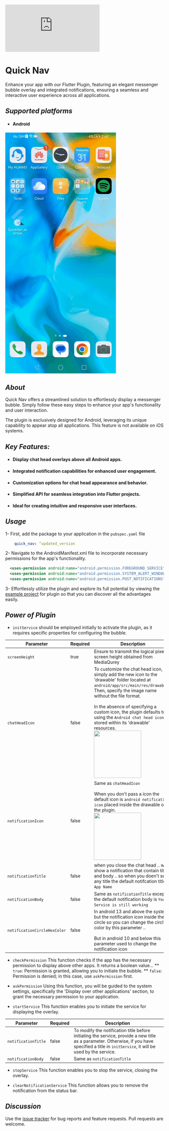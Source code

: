 ![](https://www.babup.com/do.php?img=60651)
# Quick Nav
Enhance your app with our Flutter Plugin, featuring an elegant messenger bubble overlay and integrated notifications, ensuring a seamless and interactive user experience across all applications.

## _Supported platforms_
- #### Android
![](images/package%20video.gif)
## _About_
Quick Nav offers a streamlined solution to effortlessly display a messenger bubble. Simply follow these easy steps to enhance your app's functionality and user interaction.

The plugin is exclusively designed for Android, leveraging its unique capability to appear atop all applications. This feature is not available on iOS systems.

## _Key Features:_
- #### Display chat head overlays above all Android apps.
- #### Integrated notification capabilities for enhanced user engagement.
- #### Customization options for chat head appearance and behavior.
- #### Simplified API for seamless integration into Flutter projects.
- #### Ideal for creating intuitive and responsive user interfaces.


## _Usage_
1- First, add the package to your application in the `pubspec.yaml` file
```yml
    quick_nav: ^updated_version
```

2- Navigate to the AndroidManifest.xml file to incorporate necessary permissions for the app's functionality.
```xml
  <uses-permission android:name="android.permission.FOREGROUND_SERVICE" />
  <uses-permission android:name="android.permission.SYSTEM_ALERT_WINDOW" />
  <uses-permission android:name="android.permission.POST_NOTIFICATIONS"/>
```

3- Effortlessly utilize the plugin and explore its full potential by viewing the [example project](https://github.com/codexalco/quick_nav/tree/main/example) for plugin so that you can discover all the advantages easily.

## _Power of Plugin_

- `initService`
  should be employed initially to activate the plugin, as it requires specific properties for configuring the bubble.

| Parameter | Required | Description                                                                                                                                                                                                                                                                                                                                                                         |
| --- | --- |-------------------------------------------------------------------------------------------------------------------------------------------------------------------------------------------------------------------------------------------------------------------------------------------------------------------------------------------------------------------------------------| 
| `screenHeight` | true | Ensure to transmit the logical pixel screen height obtained from  MediaQurey                                                                                                                                                                                                                                                                                                                            | 
| `chatHeadIcon` | false | To customize the chat head icon, simply add the new icon to the 'drawable' folder located at `android/app/src/main/res/drawable/`. Then, specify the image name without the file format. <br> <br> In the absence of specifying a custom icon, the plugin defaults to using the `Android chat head icon` stored within its 'drawable' resources.<br> <img src="https://www.babup.com/do.php?img=28116" width="150" height="150" /> |
| `notificationIcon` | false | Same as `chatHeadIcon` <br> <br> When you don't pass a icon the default icon is `android notification icon` placed inside the drawable of the plugin. <br> <img src="https://www.babup.com/do.php?img=28117" width="150" height="150" /> | 
| `notificationTitle` | false | when you close the chat head .. we show a notification that contain title and body .. so when you doen't send any title the default notifcation title is `App Name`                                                                                                                                                                                                                 | 
| `notificationBody` | false | Same as `notificationTitle` except the default notification body is `Your Service is still working`                                                                                                                                                                                                                                                                                 | 
| `notificationCircleHexColor` | false | In android 13 and above the system but the notification icon inside the circle so you can change the circle color by this parameter .. <br> <br> But in android 10 and below this parameter used to change the notification icon                                                                                                                                                    | 

- `checkPermission`
  This function checks if the app has the necessary permission to display 
  above other apps. It returns a boolean value...
** `true`: Permission is granted, allowing you to initiate the bubble.
** `false`: Permission is denied; in this case, use `askPermission` first.

- `askPermission`
  Using this function, you will be guided to the system settings, specifically the 'Display over other applications' section, to grant the necessary permission to your application.

- `startService`
  This function enables you to initiate the service for displaying the overlay.

| Parameter | Required | Description                                                                                                                                                                                                            |
| --- | --- |------------------------------------------------------------------------------------------------------------------------------------------------------------------------------------------------------------------------| 
| `notificationTitle` | false | To modify the notification title before initiating the service, provide a new title as a parameter. Otherwise, if you have specified a title in `initService`, it will be used by the service. | 
| `notificationBody` | false | Same as `notificationTitle`                                                                                                                                                                                            | 

- `stopService`
  This function enables you to stop the service, closing the overlay.

- `clearNotificationService`
  This function allows you to remove the notification from the status bar.

## _Discussion_
Use the [issue tracker](https://github.com/codexalco/quick_nav/issues) for bug reports and feature requests.
Pull requests are welcome.